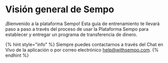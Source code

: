 # Visión general de Sempo

¡Bienvenido a la plataforma Sempo! Esta guía de entrenamiento te llevará paso a paso a través del proceso de usar la Plataforma Sempo para establecer y entregar un programa de transferencia de dinero.

{% hint style="info" %}
Siempre puedes contactarnos a través del Chat en Vivo de la aplicación o por correo electrónico help@withsempo.com.
{% endhint %}



